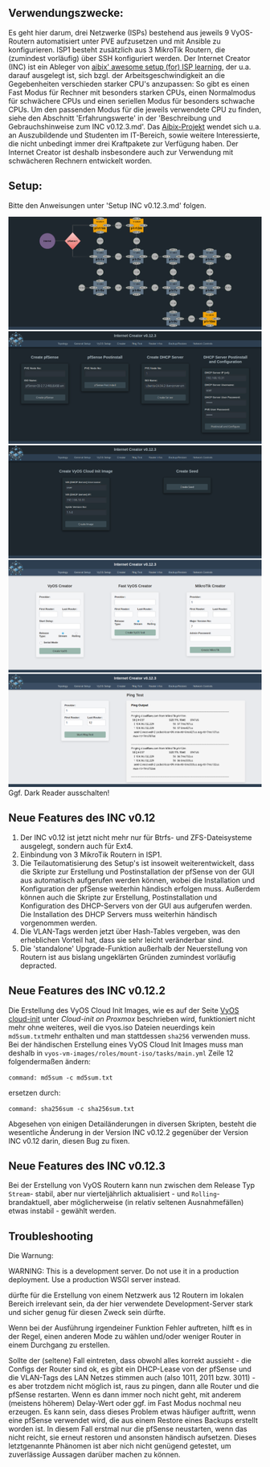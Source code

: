 ## Verwendungszwecke:

Es geht hier darum, drei Netzwerke (ISPs) bestehend aus jeweils 9 VyOS-Routern automatisiert unter PVE aufzusetzen und mit Ansible zu konfigurieren. ISP1 besteht zusätzlich aus 3 MikroTik Routern, die (zumindest vorläufig) über SSH konfiguriert werden. Der Internet Creator (INC) ist ein Ableger von [aibix' awesome setup (for) ISP learning](https://github.com/aibix0001/aasil), der u.a. darauf ausgelegt ist, sich bzgl. der Arbeitsgeschwindigkeit an die Gegebenheiten verschieden starker CPU's anzupassen: So gibt es einen Fast Modus für Rechner mit besonders starken CPUs, einen Normalmodus für schwächere CPUs und einen seriellen Modus für besonders schwache CPUs. Um den passenden Modus für die jeweils verwendete CPU zu finden, siehe den Abschnitt 'Erfahrungswerte' in der 'Beschreibung und Gebrauchshinweise zum INC v0.12.3.md'.
Das [Aibix-Projekt](https://www.twitch.tv/aibix0001) wendet sich u.a. an Auszubildende und Studenten im IT-Bereich, sowie weitere Interessierte, die nicht unbedingt immer drei Kraftpakete zur Verfügung haben. Der Internet Creator ist deshalb insbesondere auch zur Verwendung mit schwächeren Rechnern entwickelt worden.

## Setup:
Bitte den Anweisungen unter 'Setup INC v0.12.3.md' folgen.


![foto0](Bilder/00.png)
![foto1](Bilder/01.png)
![foto2](Bilder/02.png)
![foto3](Bilder/03.png)
![foto4](Bilder/04.png)
Ggf. Dark Reader ausschalten!

## Neue Features des INC v0.12

1. Der INC v0.12 ist jetzt nicht mehr nur für Btrfs- und ZFS-Dateisysteme ausgelegt, sondern auch für Ext4.
2. Einbindung von 3 MikroTik Routern in ISP1.
3. Die Teilautomatisierung des Setup's ist insoweit weiterentwickelt, dass die Skripte zur Erstellung und Postinstallation der pfSense von der GUI aus automatisch aufgerufen werden können, wobei die Installation und Konfiguration der pfSense weiterhin händisch erfolgen muss. Außerdem können auch die Skripte zur Erstellung, Postinstallation und Konfiguration des DHCP-Servers von der GUI aus aufgerufen werden. Die Installation des DHCP Servers muss weiterhin händisch vorgenommen werden.
4. Die VLAN-Tags werden jetzt über Hash-Tables vergeben, was den erheblichen Vorteil hat, dass sie sehr leicht veränderbar sind.
5. Die 'standalone' Upgrade-Funktion außerhalb der Neuerstellung von Routern ist aus bislang ungeklärten Gründen zumindest vorläufig depracted. 

## Neue Features des INC v0.12.2

Die Erstellung des VyOS Cloud Init Images, wie es auf der Seite [VyOS cloud-init](https://docs.vyos.io/en/latest/automation/cloud-init.html) unter _Cloud-init on Proxmox_ beschrieben wird, funktioniert nicht mehr ohne weiteres, weil die vyos.iso Dateien neuerdings kein ```md5sum.txt```mehr enthalten und man stattdessen ```sha256``` verwenden muss. Bei der händischen Erstellung eines VyOS Cloud Init Images muss man deshalb in ```vyos-vm-images/roles/mount-iso/tasks/main.yml``` Zeile 12 folgendermaßen ändern:

```command: md5sum -c md5sum.txt```

ersetzen durch:

```command: sha256sum -c sha256sum.txt```

Abgesehen von einigen Detailänderungen in diversen Skripten, besteht die wesentliche Änderung in der Version INC v0.12.2 gegenüber der Version INC v0.12 darin, diesen Bug zu fixen.

## Neue Features des INC v0.12.3

Bei der Erstellung von VyOS Routern kann nun zwischen dem Release Typ ```Stream```- stabil, aber nur vierteljährlich aktualisiert - und ```Rolling```- brandaktuell, aber möglicherweise (in relativ seltenen Ausnahmefällen) etwas instabil - gewählt werden.

## Troubleshooting

Die Warnung: 

WARNING: This is a development server. Do not use it in a production deployment. Use a production WSGI server instead.

dürfte für die Erstellung von einem Netzwerk aus 12 Routern im lokalen Bereich irrelevant sein, da der hier verwendete Development-Server stark und sicher genug für diesen Zweck sein dürfte. 

Wenn bei der Ausführung irgendeiner Funktion Fehler auftreten, hilft es in der Regel, einen anderen Mode zu wählen und/oder weniger Router in einem Durchgang zu erstellen.

Sollte der (seltene) Fall eintreten, dass obwohl alles korrekt aussieht - die Configs der Router sind ok, es gibt ein DHCP-Lease von der pfSense und die VLAN-Tags des LAN Netzes stimmen auch (also 1011, 2011 bzw. 3011) - es aber trotzdem nicht möglich ist, raus zu pingen, dann alle Router und die pfSense restarten. Wenn es dann immer noch nicht geht, mit anderem (meistens höherem) Delay-Wert oder ggf. im Fast Modus nochmal neu erzeugen. Es kann sein, dass dieses Problem etwas häufiger auftritt, wenn eine pfSense verwendet wird, die aus einem Restore eines Backups erstellt worden ist. In diesem Fall erstmal nur die pfSense neustarten, wenn das nicht reicht, sie erneut restoren und ansonsten händisch aufsetzen. Dieses letztgenannte Phänomen ist aber nich nicht genügend getestet, um zuverlässige Aussagen darüber machen zu können.
